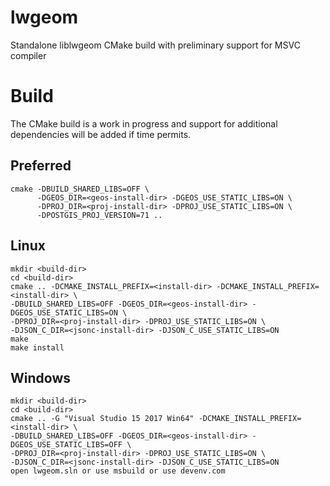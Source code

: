 # lwgeom
Standalone liblwgeom CMake build with preliminary support for MSVC compiler

# Build
The CMake build is a work in progress and support for additional dependencies will be added if time permits.

## Preferred
```
cmake -DBUILD_SHARED_LIBS=OFF \
      -DGEOS_DIR=<geos-install-dir> -DGEOS_USE_STATIC_LIBS=ON \
      -DPROJ_DIR=<proj-install-dir> -DPROJ_USE_STATIC_LIBS=ON \
      -DPOSTGIS_PROJ_VERSION=71 ..
```

## Linux
```
mkdir <build-dir>
cd <build-dir>
cmake .. -DCMAKE_INSTALL_PREFIX=<install-dir> -DCMAKE_INSTALL_PREFIX=<install-dir> \
-DBUILD_SHARED_LIBS=OFF -DGEOS_DIR=<geos-install-dir> -DGEOS_USE_STATIC_LIBS=ON \
-DPROJ_DIR=<proj-install-dir> -DPROJ_USE_STATIC_LIBS=ON \
-DJSON_C_DIR=<jsonc-install-dir> -DJSON_C_USE_STATIC_LIBS=ON
make
make install
```

## Windows
```
mkdir <build-dir>
cd <build-dir>
cmake .. -G "Visual Studio 15 2017 Win64" -DCMAKE_INSTALL_PREFIX=<install-dir> \
-DBUILD_SHARED_LIBS=OFF -DGEOS_DIR=<geos-install-dir> -DGEOS_USE_STATIC_LIBS=OFF \
-DPROJ_DIR=<proj-install-dir> -DPROJ_USE_STATIC_LIBS=ON \
-DJSON_C_DIR=<jsonc-install-dir> -DJSON_C_USE_STATIC_LIBS=ON
open lwgeom.sln or use msbuild or use devenv.com
```
